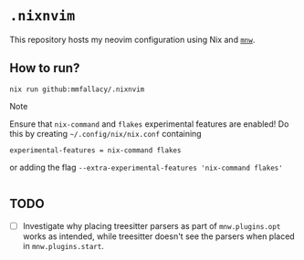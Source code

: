 # `.nixnvim`

This repository hosts my neovim configuration using Nix and [`mnw`](https://github.com/Gerg-L/mnw).

## How to run?

`nix run github:mmfallacy/.nixnvim`

> [!NOTE]
> Ensure that `nix-command` and `flakes` experimental features are enabled!
> Do this by creating `~/.config/nix/nix.conf` containing
>
> ```
> experimental-features = nix-command flakes
> ```
>
> or adding the flag `--extra-experimental-features 'nix-command flakes'`

```

```

## TODO

- [ ] Investigate why placing treesitter parsers as part of `mnw.plugins.opt` works as intended, while treesitter doesn't see the parsers when placed in `mnw.plugins.start`.
